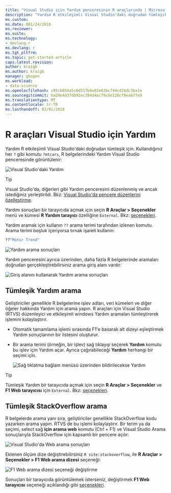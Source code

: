 ```yaml
---
title: "Visual Studio için Yardım penceresinin R araçlarında | Microsoft Docs"
description: "Yardım R etkileşimli Visual Studio'daki doğrudan tümleşik? Komutu."
ms.custom: 
ms.date: 001/24/2018
ms.reviewer: 
ms.suite: 
ms.technology:
- devlang-r
ms.devlang: r
ms.tgt_pltfrm: 
ms.topic: get-started-article
caps.latest.revision: 
author: kraigb
ms.author: kraigb
manager: ghogen
ms.workload:
- data-science
ms.openlocfilehash: c95cb854a5c6d517b6e02e63bc744cd2bdc3ba1e
ms.sourcegitcommit: ba29e4d37db92ec784d4acf9c6e120cf0ea677e9
ms.translationtype: MT
ms.contentlocale: tr-TR
ms.lasthandoff: 02/01/2018
---
```

# <a name="help-in-r-tools-for-visual-studio"></a>R araçları Visual Studio için Yardım

Yardım R etkileşimli Visual Studio'daki doğrudan tümleşik için. Kullandığınız her `?` gibi komutu `?mtcars`, R belgelerindeki Yardım Visual Studio penceresinde görüntülenir:

![Visual Studio'daki Yardım](media/help-window.png)

> [!Tip]
> Visual Studio'da, diğerleri gibi Yardım penceresini düzenlenmiş ve ancak istediğiniz yerleştirildi. Bkz: [Visual Studio'da pencere düzenlerini özelleştirme](../ide/customizing-window-layouts-in-visual-studio.md).
>
> Yardım sonuçları bir tarayıcıda açmak için seçin **R Araçlar > Seçenekler** menü ve kümesi **R Yardım tarayıcı** özelliğine `External`. Bkz: [seçenekleri](options-for-r-tools-in-visual-studio.md).

Yardım aramak için kullanın `??` arama terimi tarafından izlenen komutu. Arama terimi boşluk içeriyorsa tırnak işareti kullanın:

```R
??"Motor Trend"
```

![Yardım arama sonuçları](media/help-search1.png)

Yardım penceresini ayrıca üzerinden, daha fazla R belgelerinde aramaları doğrudan gerçekleştirebilirsiniz arama giriş alanı vardır:

![Giriş alanını kullanarak Yardım arama sonuçları](media/help-search2.png)

## <a name="integrated-help-lookup"></a>Tümleşik Yardım arama

Geliştiriciler genellikle R belgelerine işlev adları, veri kümeleri ve diğer öğeler hakkında Yardım için arama yapın. R araçları için Visual Studio (RTVS) düzenleyici ve etkileşimli windows Yardım aramaları tümleştirerek işlemini kolaylaştırır.

- Otomatik tamamlama işlemi sırasında F1'e basarak alt dizeyi eşleştirmek Yardım sonuçlarının bir listesini oluşturur.
- Bir arama terimi (örneğin, bir işlev) sağ tıklayıp seçerek **Yardım** komutu bu işlev için Yardım açar. Ayrıca çağırabileceği **Yardım** herhangi bir seçimi için.

    ![Sağ tıklatma bağlam menüsü üzerinden bildirilecekse Yardım](media/help-right-click.png)

> [!Tip]
> Tümleşik Yardım bir tarayıcıda açmak için seçin **R Araçlar > Seçenekler** ve **F1 Web tarayıcısı** için `External`. Bkz: [seçenekleri](options-for-r-tools-in-visual-studio.md).

## <a name="integrated-stackoverflow-search"></a>Tümleşik StackOverflow arama

R belgelerde arama yanı sıra, geliştiriciler genellikle StackOverflow kodu yazarken arama yapın. RTVS de bu işlemi kolaylaştırır. Bir terim ya da seçimi, select sağ **için arama web** komutu (Ctrl + F1) ve Visual Studio Arama sonuçlarıyla StackOverflow için kapsamlı bir pencere açılır:

![Visual Studio'da Web arama sonuçları](media/help-web-search-results.png)

Eklenen ölçüm dize değiştirebilirsiniz `R site:stackoverflow`, ile **R Araçlar > Seçenekler > F1 Web arama dizesi** seçeneği:

![F1 Web arama dizesi seçeneği değiştirme](media/options-dialog.png)

Sonuçları bir tarayıcıda görüntülemek isterseniz, değiştirmek **F1 Web tarayıcısı** seçeneği açıklandığı gibi [seçenekleri](options-for-r-tools-in-visual-studio.md).